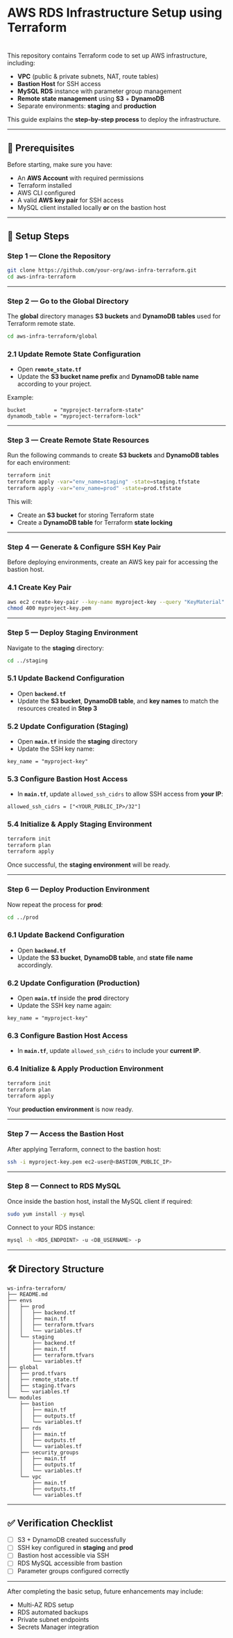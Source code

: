 # AWS RDS Infrastructure Setup using Terraform

# 

This repository contains Terraform code to set up AWS infrastructure, including:

- **VPC** (public & private subnets, NAT, route tables)
- **Bastion Host** for SSH access
- **MySQL RDS** instance with parameter group management
- **Remote state management** using **S3** + **DynamoDB**
- Separate environments: **staging** and **production**

This guide explains the **step-by-step process** to deploy the infrastructure.

---

## **📌 Prerequisites**

Before starting, make sure you have:

- An **AWS Account** with required permissions
- Terraform installed
- AWS CLI configured
- A valid **AWS key pair** for SSH access
- MySQL client installed locally **or** on the bastion host

---

## **🚀 Setup Steps**

### **Step 1 — Clone the Repository**

```bash
git clone https://github.com/your-org/aws-infra-terraform.git
cd aws-infra-terraform

```

---

### **Step 2 — Go to the Global Directory**

The **global** directory manages **S3 buckets** and **DynamoDB tables** used for Terraform remote state.

```bash
cd aws-infra-terraform/global

```

### **2.1 Update Remote State Configuration**

- Open **`remote_state.tf`**
- Update the **S3 bucket name prefix** and **DynamoDB table name** according to your project.

Example:

```hcl
bucket         = "myproject-terraform-state"
dynamodb_table = "myproject-terraform-lock"

```

---

### **Step 3 — Create Remote State Resources**

Run the following commands to create **S3 buckets** and **DynamoDB tables** for each environment:

```bash
terraform init
terraform apply -var="env_name=staging" -state=staging.tfstate
terraform apply -var="env_name=prod" -state=prod.tfstate

```

This will:

- Create an **S3 bucket** for storing Terraform state
- Create a **DynamoDB table** for Terraform **state locking**

---

### **Step 4 — Generate & Configure SSH Key Pair**

Before deploying environments, create an AWS key pair for accessing the bastion host.

### **4.1 Create Key Pair**

```bash
aws ec2 create-key-pair --key-name myproject-key --query "KeyMaterial" --output text > myproject-key.pem
chmod 400 myproject-key.pem

```

---

### **Step 5 — Deploy Staging Environment**

Navigate to the **staging** directory:

```bash
cd ../staging

```

### **5.1 Update Backend Configuration**

- Open **`backend.tf`**
- Update the **S3 bucket**, **DynamoDB table**, and **key names** to match the resources created in **Step 3**

### **5.2 Update Configuration (Staging)**

- Open **`main.tf`** inside the **staging** directory
- Update the SSH key name:

```hcl
key_name = "myproject-key"

```

### **5.3 Configure Bastion Host Access**

- In **`main.tf`**, update `allowed_ssh_cidrs` to allow SSH access from **your IP**:

```hcl
allowed_ssh_cidrs = ["<YOUR_PUBLIC_IP>/32"]

```

### **5.4 Initialize & Apply Staging Environment**

```bash
terraform init
terraform plan
terraform apply

```

Once successful, the **staging environment** will be ready.

---

### **Step 6 — Deploy Production Environment**

Now repeat the process for **prod**:

```bash
cd ../prod

```

### **6.1 Update Backend Configuration**

- Open **`backend.tf`**
- Update the **S3 bucket**, **DynamoDB table**, and **state file name** accordingly.

### **6.2 Update Configuration (Production)**

- Open **`main.tf`** inside the **prod** directory
- Update the SSH key name again:

```hcl
key_name = "myproject-key"

```

### **6.3 Configure Bastion Host Access**

- In **`main.tf`**, update `allowed_ssh_cidrs` to include your **current IP**.

### **6.4 Initialize & Apply Production Environment**

```bash
terraform init
terraform plan
terraform apply

```

Your **production environment** is now ready.

---

### **Step 7 — Access the Bastion Host**

After applying Terraform, connect to the bastion host:

```bash
ssh -i myproject-key.pem ec2-user@<BASTION_PUBLIC_IP>

```

---

### **Step 8 — Connect to RDS MySQL**

Once inside the bastion host, install the MySQL client if required:

```bash
sudo yum install -y mysql

```

Connect to your RDS instance:

```bash
mysql -h <RDS_ENDPOINT> -u <DB_USERNAME> -p

```

---

## **🛠️ Directory Structure**

```
ws-infra-terraform/
├── README.md
├── envs
│   ├── prod
│   │   ├── backend.tf
│   │   ├── main.tf
│   │   ├── terraform.tfvars
│   │   └── variables.tf
│   └── staging
│       ├── backend.tf
│       ├── main.tf
│       ├── terraform.tfvars
│       └── variables.tf
├── global
│   ├── prod.tfvars
│   ├── remote_state.tf
│   ├── staging.tfvars
│   └── variables.tf
└── modules
    ├── bastion
    │   ├── main.tf
    │   ├── outputs.tf
    │   └── variables.tf
    ├── rds
    │   ├── main.tf
    │   ├── outputs.tf
    │   └── variables.tf
    ├── security_groups
    │   ├── main.tf
    │   ├── outputs.tf
    │   └── variables.tf
    └── vpc
        ├── main.tf
        ├── outputs.tf
        └── variables.tf

```

---

## **✅ Verification Checklist**

- [ ]  S3 + DynamoDB created successfully
- [ ]  SSH key configured in **staging** and **prod**
- [ ]  Bastion host accessible via SSH
- [ ]  RDS MySQL accessible from bastion
- [ ]  Parameter groups configured correctly

---


After completing the basic setup, future enhancements may include:

- Multi-AZ RDS setup
- RDS automated backups
- Private subnet endpoints
- Secrets Manager integration
